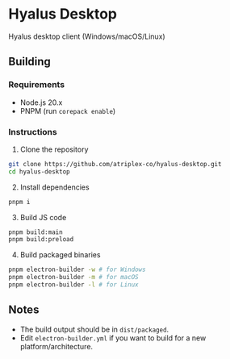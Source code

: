# Hyalus Desktop

Hyalus desktop client (Windows/macOS/Linux)

## Building

### Requirements

- Node.js 20.x
- PNPM (run `corepack enable`)

### Instructions

1. Clone the repository

```sh
git clone https://github.com/atriplex-co/hyalus-desktop.git
cd hyalus-desktop
```

2. Install dependencies

```sh
pnpm i
```

3. Build JS code

```sh
pnpm build:main
pnpm build:preload
```

4. Build packaged binaries

```sh
pnpm electron-builder -w # for Windows
pnpm electron-builder -m # for macOS
pnpm electron-builder -l # for Linux
```

## Notes

- The build output should be in `dist/packaged`.
- Edit `electron-builder.yml` if you want to build for a new platform/architecture.
